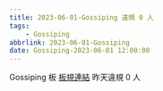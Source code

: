 ```yaml
---
title: 2023-06-01-Gossiping 違規 0 人
tags:
    - Gossiping
abbrlink: 2023-06-01-Gossiping
date: Gossiping-2023-06-01 12:00:00
---
```

Gossiping 板 [板規連結](https://www.ptt.cc/bbs/Gossiping/M.1637425085.A.07D.html)
昨天違規 0 人
